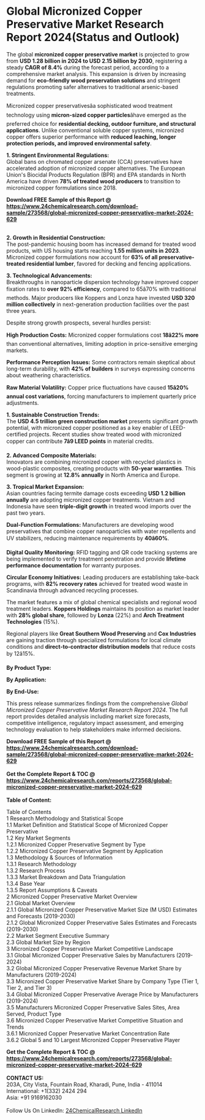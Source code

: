 <h1>Global Micronized Copper Preservative Market Research Report 2024(Status and Outlook)</h1><p>The global <strong>micronized copper preservative market</strong> is projected to grow from <strong>USD 1.28 billion in 2024 to USD 2.15 billion by 2030</strong>, registering a steady <strong>CAGR of 8.4%</strong> during the forecast period, according to a comprehensive market analysis. This expansion is driven by increasing demand for <strong>eco-friendly wood preservation solutions</strong> and stringent regulations promoting safer alternatives to traditional arsenic-based treatments.</p><p>Micronized copper preservativesâa sophisticated wood treatment technology using <strong>micron-sized copper particles</strong>âhave emerged as the preferred choice for <strong>residential decking, outdoor furniture, and structural applications</strong>. Unlike conventional soluble copper systems, micronized copper offers superior performance with <strong>reduced leaching, longer protection periods, and improved environmental safety</strong>.</p><p><strong>1. Stringent Environmental Regulations:</strong><br>
Global bans on chromated copper arsenate (CCA) preservatives have accelerated adoption of micronized copper alternatives. The European Union's Biocidal Products Regulation (BPR) and EPA standards in North America have driven <strong>78% of treated wood producers</strong> to transition to micronized copper formulations since 2018.</p><div><b>Download FREE Sample of this Report @ 
            <a href="https://www.24chemicalresearch.com/download-sample/273568/global-micronized-copper-preservative-market-2024-629">
            https://www.24chemicalresearch.com/download-sample/273568/global-micronized-copper-preservative-market-2024-629</a></b></div><br><p><strong>2. Growth in Residential Construction:</strong><br>
The post-pandemic housing boom has increased demand for treated wood products, with US housing starts reaching <strong>1.55 million units in 2023</strong>. Micronized copper formulations now account for <strong>63% of all preservative-treated residential lumber</strong>, favored for decking and fencing applications.</p><p><strong>3. Technological Advancements:</strong><br>
Breakthroughs in nanoparticle dispersion technology have improved copper fixation rates to <strong>over 92% efficiency</strong>, compared to 65â70% with traditional methods. Major producers like Koppers and Lonza have invested <strong>USD 320 million collectively</strong> in next-generation production facilities over the past three years.</p><p>Despite strong growth prospects, several hurdles persist:</p><p><strong>High Production Costs:</strong> Micronized copper formulations cost <strong>18â22% more</strong> than conventional alternatives, limiting adoption in price-sensitive emerging markets.</p><p><strong>Performance Perception Issues:</strong> Some contractors remain skeptical about long-term durability, with <strong>42% of builders</strong> in surveys expressing concerns about weathering characteristics.</p><p><strong>Raw Material Volatility:</strong> Copper price fluctuations have caused <strong>15â20% annual cost variations</strong>, forcing manufacturers to implement quarterly price adjustments.</p><p><strong>1. Sustainable Construction Trends:</strong><br>
The <strong>USD 4.5 trillion green construction market</strong> presents significant growth potential, with micronized copper positioned as a key enabler of LEED-certified projects. Recent studies show treated wood with micronized copper can contribute <strong>7â9 LEED points</strong> in material credits.</p><p><strong>2. Advanced Composite Materials:</strong><br>
Innovators are combining micronized copper with recycled plastics in wood-plastic composites, creating products with <strong>50-year warranties</strong>. This segment is growing at <strong>12.8% annually</strong> in North America and Europe.</p><p><strong>3. Tropical Market Expansion:</strong><br>
Asian countries facing termite damage costs exceeding <strong>USD 1.2 billion annually</strong> are adopting micronized copper treatments. Vietnam and Indonesia have seen <strong>triple-digit growth</strong> in treated wood imports over the past two years.</p><p><strong>Dual-Function Formulations:</strong> Manufacturers are developing wood preservatives that combine copper nanoparticles with water repellents and UV stabilizers, reducing maintenance requirements by <strong>40â60%</strong>.</p><p><strong>Digital Quality Monitoring:</strong> RFID tagging and QR code tracking systems are being implemented to verify treatment penetration and provide <strong>lifetime performance documentation</strong> for warranty purposes.</p><p><strong>Circular Economy Initiatives:</strong> Leading producers are establishing take-back programs, with <strong>82% recovery rates</strong> achieved for treated wood waste in Scandinavia through advanced recycling processes.</p><p>The market features a mix of global chemical specialists and regional wood treatment leaders. <strong>Koppers Holdings</strong> maintains its position as market leader with <strong>28% global share</strong>, followed by <strong>Lonza</strong> (22%) and <strong>Arch Treatment Technologies</strong> (15%).</p><p>Regional players like <strong>Great Southern Wood Preserving</strong> and <strong>Cox Industries</strong> are gaining traction through specialized formulations for local climate conditions and <strong>direct-to-contractor distribution models</strong> that reduce costs by 12â15%.</p><p><strong>By Product Type:</strong></p><p><strong>By Application:</strong></p><p><strong>By End-Use:</strong></p><p>This press release summarizes findings from the comprehensive <em>Global Micronized Copper Preservative Market Research Report 2024</em>. The full report provides detailed analysis including market size forecasts, competitive intelligence, regulatory impact assessment, and emerging technology evaluation to help stakeholders make informed decisions.</p><div><b>Download FREE Sample of this Report @ 
            <a href="https://www.24chemicalresearch.com/download-sample/273568/global-micronized-copper-preservative-market-2024-629">
            https://www.24chemicalresearch.com/download-sample/273568/global-micronized-copper-preservative-market-2024-629</a></b></div><br><div><b>Get the Complete Report & TOC @ 
            <a href="https://www.24chemicalresearch.com/reports/273568/global-micronized-copper-preservative-market-2024-629">
            https://www.24chemicalresearch.com/reports/273568/global-micronized-copper-preservative-market-2024-629</a></b></div><br>
            <b>Table of Content:</b><p>Table of Contents<br />
1 Research Methodology and Statistical Scope<br />
1.1 Market Definition and Statistical Scope of Micronized Copper Preservative<br />
1.2 Key Market Segments<br />
1.2.1 Micronized Copper Preservative Segment by Type<br />
1.2.2 Micronized Copper Preservative Segment by Application<br />
1.3 Methodology & Sources of Information<br />
1.3.1 Research Methodology<br />
1.3.2 Research Process<br />
1.3.3 Market Breakdown and Data Triangulation<br />
1.3.4 Base Year<br />
1.3.5 Report Assumptions & Caveats<br />
2 Micronized Copper Preservative Market Overview<br />
2.1 Global Market Overview<br />
2.1.1 Global Micronized Copper Preservative Market Size (M USD) Estimates and Forecasts (2019-2030)<br />
2.1.2 Global Micronized Copper Preservative Sales Estimates and Forecasts (2019-2030)<br />
2.2 Market Segment Executive Summary<br />
2.3 Global Market Size by Region<br />
3 Micronized Copper Preservative Market Competitive Landscape<br />
3.1 Global Micronized Copper Preservative Sales by Manufacturers (2019-2024)<br />
3.2 Global Micronized Copper Preservative Revenue Market Share by Manufacturers (2019-2024)<br />
3.3 Micronized Copper Preservative Market Share by Company Type (Tier 1, Tier 2, and Tier 3)<br />
3.4 Global Micronized Copper Preservative Average Price by Manufacturers (2019-2024)<br />
3.5 Manufacturers Micronized Copper Preservative Sales Sites, Area Served, Product Type<br />
3.6 Micronized Copper Preservative Market Competitive Situation and Trends<br />
3.6.1 Micronized Copper Preservative Market Concentration Rate<br />
3.6.2 Global 5 and 10 Largest Micronized Copper Preservative Player</p><div><b>Get the Complete Report & TOC @ 
            <a href="https://www.24chemicalresearch.com/reports/273568/global-micronized-copper-preservative-market-2024-629">
            https://www.24chemicalresearch.com/reports/273568/global-micronized-copper-preservative-market-2024-629</a></b></div><br><b>CONTACT US:</b><br>
            203A, City Vista, Fountain Road, Kharadi, Pune, India - 411014<br>
            International: +1(332) 2424 294<br>
            Asia: +91 9169162030 <br><br>
            Follow Us On LinkedIn: <a href="https://www.linkedin.com/company/24chemicalresearch/">24ChemicalResearch LinkedIn</a>